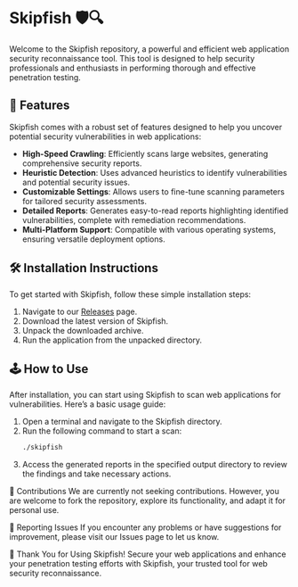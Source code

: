 # Skipfish 🛡️🔍

Welcome to the Skipfish repository, a powerful and efficient web application security reconnaissance tool. This tool is designed to help security professionals and enthusiasts in performing thorough and effective penetration testing.

## 🚀 Features

Skipfish comes with a robust set of features designed to help you uncover potential security vulnerabilities in web applications:

- **High-Speed Crawling**: Efficiently scans large websites, generating comprehensive security reports.
- **Heuristic Detection**: Uses advanced heuristics to identify vulnerabilities and potential security issues.
- **Customizable Settings**: Allows users to fine-tune scanning parameters for tailored security assessments.
- **Detailed Reports**: Generates easy-to-read reports highlighting identified vulnerabilities, complete with remediation recommendations.
- **Multi-Platform Support**: Compatible with various operating systems, ensuring versatile deployment options.

## 🛠️ Installation Instructions

To get started with Skipfish, follow these simple installation steps:

1. Navigate to our [Releases](../../releases) page.
2. Download the latest version of Skipfish.
3. Unpack the downloaded archive.
4. Run the application from the unpacked directory.

## 🕹️ How to Use

After installation, you can start using Skipfish to scan web applications for vulnerabilities. Here’s a basic usage guide:

1. Open a terminal and navigate to the Skipfish directory.
2. Run the following command to start a scan:
   ```sh
   ./skipfish
3. Access the generated reports in the specified output directory to review the findings and take necessary actions.


🛑 Contributions
We are currently not seeking contributions. However, you are welcome to fork the repository, explore its functionality, and adapt it for personal use.

🐞 Reporting Issues
If you encounter any problems or have suggestions for improvement, please visit our Issues page to let us know.

🌟 Thank You for Using Skipfish!
Secure your web applications and enhance your penetration testing efforts with Skipfish, your trusted tool for web security reconnaissance.
